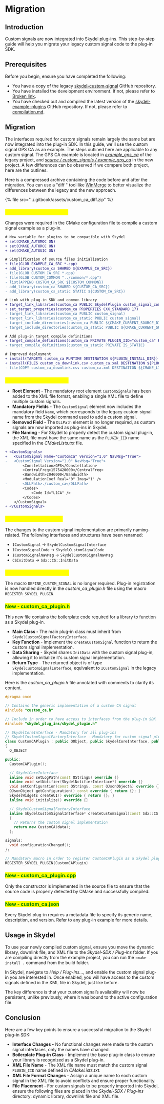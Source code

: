 # Migration

## Introduction

Custom signals are now integrated into Skydel plug-ins. This step-by-step guide will help you migrate your legacy custom signal code to the plug-in SDK.

## Prerequisites

Before you begin, ensure you have completed the following:

* You have a copy of the legacy [skydel-custom-signal](https://github.com/learn-safran-navigation-timing/skydel-custom-signal) GitHub repository.
* You have installed the development environment. If not, please refer to [Broken link](broken-reference "mention").
* You have checked out and compiled the latest version of the [skydel-example-plugins](https://github.com/learn-safran-navigation-timing/skydel-example-plugins) GitHub repository. If not, please refer to [compilation.md](../development-environment/compilation.md "mention").

## Migration

The interfaces required for custom signals remain largely the same but are now integrated into the plug-in SDK. In this guide, we'll use the custom signal GPS CA as an example. The steps outlined here are applicable to any custom signal. The GPS CA example is located in [_example\_gps\_ca_](https://github.com/learn-safran-navigation-timing/skydel-custom-signal/tree/main/example_gps_ca) of the legacy project, and [_source / custom\_signals / example\_gps\_ca_](https://github.com/learn-safran-navigation-timing/skydel-example-plugins/tree/main/source/custom_signals/example_gps_ca) in the new project. A few differences can be observed if we compare both project, here are the outlines.

Here is a compressed archive containing the code before and after the migration. You can use a "diff " tool like [WinMerge](https://winmerge.org/?lang=en) to better visualize the differences between the legacy and the new approach.

{% file src="../.gitbook/assets/custom_ca_diff.zip" %}

### <mark style="color:yellow;">Changes - CMakeLists.txt</mark>

Changes were required in the CMake configuration file to compile a custom signal example as a plug-in.

```diff
# New variable for plugins to be compatible with Skydel
+ set(CMAKE_AUTOMOC ON)
+ set(CMAKE_AUTORCC ON)
+ set(CMAKE_AUTOUIC ON)

# Simplification of source files initialisation
+ file(GLOB EXAMPLE_CA_SRC *.cpp)
+ add_library(custom_ca SHARED ${EXAMPLE_CA_SRC})
- file(GLOB CUSTOM_CA_SRC *.cpp)
- file(GLOB CUSTOM_COMMON "../common/*.cpp")
- list(APPEND CUSTOM_CA_SRC ${CUSTOM_COMMON})
- add_library(custom_ca SHARED ${CUSTOM_CA_SRC})
- add_library(custom_ca_static STATIC ${CUSTOM_CA_SRC})

# Link with plug-in SDK and common library
+ target_link_libraries(custom_ca PUBLIC SkydelPlugin custom_signal_common)
+ set_target_properties(custom_ca PROPERTIES CXX_STANDARD 17)
- target_link_libraries(custom_ca PUBLIC custom_signal)
- target_link_libraries(custom_ca_static PUBLIC custom_signal)
- target_include_directories(custom_ca PUBLIC ${CMAKE_CURRENT_SOURCE_DIR})
- target_include_directories(custom_ca_static PUBLIC ${CMAKE_CURRENT_SOURCE_DIR})

# Add plug-in target compile definitions
+ target_compile_definitions(custom_ca PRIVATE PLUGIN_IID="custom_ca" PLUGIN_FILE="custom_ca.json")
- target_compile_definitions(custom_ca_static PRIVATE IS_STATIC)

# Improved deployment
+ install(TARGETS custom_ca RUNTIME DESTINATION ${PLUGIN_INSTALL_DIR})
+ install(FILES custom_ca_downlink.csv custom_ca.xml DESTINATION ${PLUGIN_INSTALL_DIR})
- file(COPY custom_ca_downlink.csv custom_ca.xml DESTINATION ${CMAKE_LIBRARY_OUTPUT_DIRECTORY})
```

### <mark style="color:yellow;">Changes - custom\_ca.xml</mark>

* **Root Element** - The mandatory root element `CustomSignals` has been added to the XML file format, enabling a single XML file to define multiple custom signals.
* **Mandatory Fields** - The `CustomSignal` element now includes the mandatory field `Name`, which corresponds to the legacy custom signal name from the Skydel command used to add a custom signal.
* **Removed Field** - The `DLLPath` element is no longer required, as custom signals are now imported as plug-ins in Skydel.
* **File Naming** - For Skydel to properly detect the custom signal plug-in, the XML file must have the same name as the `PLUGIN_IID` name specified in the _CMakeLists.txt_ file.

```diff
+ <CustomSignals>
+   <CustomSignal Name="CustomCa" Version="1.0" NavMsg="True">
-   <CustomSignal Version="1.0" NavMsg="True">
        <Constellation>GPS</Constellation>
        <CentralFreq>1575420000</CentralFreq>
        <Bandwidth>2046000</Bandwidth>
        <ModulationCoef Real="0" Imag="1" />
-       <DLLPath>./custom_ca</DLLPath>
        <Codes>
            <Code Id="L1CA" />
        </Codes>
    </CustomSignal>
+ </CustomSignals>
```

### <mark style="color:yellow;">Changes - custom\_ca.h</mark>

The changes to the custom signal implementation are primarily naming-related. The following interfaces and structures have been renamed:

* `ICustomSignal` → `SkydelCustomSignalInterface`
* `ICustomSignalCode` → `SkydelCustomSignalCode`
* `ICustomSignalNavMsg` → `SkydelCustomSignalNavMsg`
* `CSInitData` → `Sdx::CS::InitData`

### <mark style="color:yellow;">Changes - custom\_ca.cpp</mark>

The macro `DEFINE_CUSTOM_SIGNAL` is no longer required. Plug-in registration is now handled directly in the _custom\_ca\_plugin.h_ file using the macro `REGISTER_SKYDEL_PLUGIN`.

### <mark style="color:green;">New - custom\_ca\_plugin.h</mark>

This new file contains the boilerplate code required for a library to function as a Skydel plug-in.

* **Main Class -** The main plug-in class must inherit from `SkydelCustomSignalFactoryInterface`.&#x20;
* **Key Function** - Implement the `createCustomSignal` function to return the custom signal implementation.
* **Data Sharing** - Skydel shares `InitData` with the custom signal plug-in, allowing it to initialize it's custom signal implementation.
* **Return Type** - The returned object is of type `SkydelCustomSignalInterface`, equivalent to `ICustomSignal` in the legacy implementation.

Here is the _custom\_ca\_plugin.h_ file annotated with comments to clarify its content.

```cpp
#pragma once

// Contains the generic implementation of a custom CA signal
#include "custom_ca.h"

// Include in order to have access to interfaces from the plug-in SDK
#include "skydel_plug_ins/skydel_plugin.h"

// SkydelCoreInterface - Mandatory for all plug-ins
// SkydelCustomSignalFactoryInterface - Mandatory for custom signal plug-ins
class CustomCAPlugin : public QObject, public SkydelCoreInterface, public SkydelCustomSignalFactoryInterface
{
  Q_OBJECT

public:
  CustomCAPlugin();

  // SkydelCoreInterface
  inline void setLogPath(const QString&) override {}
  inline void setNotifier(SkydelNotifierInterface*) override {}
  void setConfiguration(const QString&, const QJsonObject&) override {}
  QJsonObject getConfiguration() const override { return {}; }
  SkydelWidgets createUI() override { return {}; }
  inline void initialize() override {}

  // SkydelCustomSignalFactoryInterface
  inline SkydelCustomSignalInterface* createCustomSignal(const Sdx::CS::InitData& data) override
  {
    // Returns the custom signal implementation
    return new CustomCA(data);
  };

signals:
  void configurationChanged();
};

// Mandatory macro in order to register CustomCAPlugin as a Skydel plug-in
REGISTER_SKYDEL_PLUGIN(CustomCAPlugin)
```

### <mark style="color:green;">New - custom\_ca\_plugin.cpp</mark>

Only the constructor is implemented in the source file to ensure that the source code is properly detected by CMake and successfully compiled.

### <mark style="color:green;">New - custom\_ca.json</mark>

Every Skydel plug-in requires a metadata file to specify its generic name, description, and version. Refer to any plug-in example for more details.

## Usage in Skydel

To use your newly compiled custom signal, ensure you move the dynamic library, downlink file, and XML file to the _Skydel-SDX / Plug-ins_ folder. If you are compiling directly from the example project, you can run the `cmake --install .` command from the build folder.

In Skydel, navigate to _Help / Plug-ins..._, and enable the custom signal plug-in you are interested in. Once enabled, you will have access to the custom signals defined in the XML file in Skydel, just like before.

The key difference is that your custom signal’s availability will now be persistent, unlike previously, where it was bound to the active configuration file.

## Conclusion

Here are a few key points to ensure a successful migration to the Skydel plug-in SDK:

* **Interface Changes -** No functional changes were made to the custom signal interfaces, only the names have changed.
* **Boilerplate Plug-in Class** - Implement the base plug-in class to ensure your library is recognized as a Skydel plug-in.
* **XML File Name** - The XML file name must match the custom signal `PLUGIN_IID` name defined in _CMakeLists.txt_.
* **XML File Format** **Changes** - Assign a unique name to each custom signal in the XML file to avoid conflicts and ensure proper functionality.
* **File Placement** - For custom signals to be properly imported into Skydel, ensure the following files are placed in the _Skydel-SDX / Plug-ins_ directory: dynamic library, downlink file and XML file.
